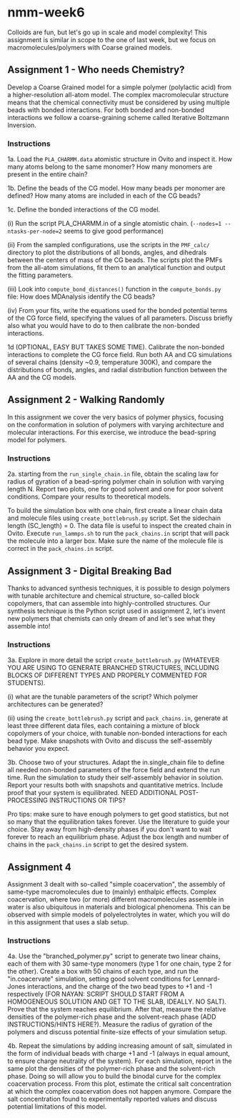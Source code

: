 # nmm-week6

Colloids are fun, but let's go up in scale and model complexity! This assignment is similar in scope to the one of last week, but we focus on macromolecules/polymers with Coarse grained models. 

## Assignment 1 - Who needs Chemistry?

Develop a Coarse Grained model for a simple polymer (polylactic acid) from a higher-resolution all-atom model. The complex macromolecular structure means that the chemical connectivity must be considered by using multiple beads with bonded interactions. For both bonded and non-bonded interactions we follow a coarse-graining scheme called Iterative Boltzmann Inversion. 

### Instructions

1a. Load the `PLA_CHARMM.data` atomistic structure in Ovito and inspect it. How many atoms belong to the same monomer? How many monomers are present in the entire chain?

1b. Define the beads of the CG model. How many beads per monomer are defined? How many atoms are included in each of the CG beads?

1c. Define the bonded interactions of the CG model.

(i) Run the script PLA_CHARMM.in of a single atomistic chain. (`--nodes=1 --ntasks-per-node=2` seems to give good performance)

(ii) From the sampled configurations, use the scripts in the `PMF_calc/` directory to plot the distributions of all bonds, angles, and dihedrals between the centers of mass of the CG beads. The scripts plot the PMFs from the all-atom simulations, fit them to an analytical function and output the fitting parameters. 

(iii) Look into `compute_bond_distances()` function in the `compute_bonds.py` file: How does MDAnalysis identify the CG beads?

(iv) From your fits, write the equations used for the bonded potential terms of the CG force field, specifying the values of all parameters. Discuss briefly also what you would have to do to then calibrate the non-bonded interactions.

1d (OPTIONAL, EASY BUT TAKES SOME TIME). Calibrate the non-bonded interactions to complete the CG force field. Run both AA and CG simulations of several chains (density ~0.9, temperature 300K), and compare the distributions of bonds, angles, and radial distribution function between the AA and the CG models.

## Assignment 2 - Walking Randomly

In this assignment we cover the very basics of polymer physics, focusing on the conformation in solution of polymers with varying architecture and molecular interactions. For this exercise, we introduce the bead-spring model for polymers.

### Instructions

2a. starting from the `run_single_chain.in` file, obtain the scaling law for radius of gyration of a bead-spring polymer chain in solution with varying length N. Report two plots, one for good solvent and one for poor solvent conditions. Compare your results to theoretical models.

To build the simulation box with one chain, first create a linear chain data and molecule files using `create_bottlebrush.py` script. Set the sidechain length (SC_length) = 0. The data file is useful to inspect the created chain in Ovito. Execute `run_lammps.sh` to run the `pack_chains.in` script that will pack the molecule into a larger box. Make sure the name of the molecule file is correct in the `pack_chains.in` script.

## Assignment 3 - Digital Breaking Bad

Thanks to advanced synthesis techniques, it is possible to design polymers with tunable architecture and chemical structure, so-called block copolymers, that can assemble into highly-controlled structures. Our synthesis technique is the Python script used in assignment 2, let's invent new polymers that chemists can only dream of and let's see what they assemble into! 

### Instructions

3a. Explore in more detail the script `create_bottlebrush.py` (WHATEVER YOU ARE USING TO GENERATE BRANCHED STRUCTURES, INCLUDING BLOCKS OF DIFFERENT TYPES AND PROPERLY COMMENTED FOR STUDENTS). 

(i) what are the tunable parameters of the script? Which polymer architectures can be generated?

(ii) using the `create_bottlebrush.py` script and `pack_chains.in`, generate at least three different data files, each containing a mixture of block copolymers of your choice, with tunable non-bonded interactions for each bead type. Make snapshots with Ovito and discuss the self-assembly behavior you expect.

3b. Choose two of your structures. Adapt the in.single_chain file to define all needed non-bonded parameters of the force field and extend the run time. Run the simulation to study their self-assembly behavior in solution. Report your results both with snapshots and quantitative metrics. Include proof that your system is equilibrated. NEED ADDITIONAL POST-PROCESSING INSTRUCTIONS OR TIPS?

Pro tips: make sure to have enough polymers to get good statistics, but not so many that the equilibration takes forever. Use the literature to guide your choice. Stay away from high-density phases if you don't want to wait forever to reach an equilibrium phase. Adjust the box length and number of chains in the `pack_chains.in` script to get the desired system.


## Assignment 4

Assignment 3 dealt with so-called "simple coacervation", the assembly of same-type macromolecules due to (mainly) enthalpic effects. Complex coacervation, where two (or more) different macromolecules assemble in water is also ubiquitous in materials and biological phenomena. This can be observed with simple models of polyelectrolytes in water, which you will do in this assignment that uses a slab setup.

### Instructions

4a. Use the "branched_polymer.py" script to generate two linear chains, each of them with 30 same-type monomers (type 1 for one chain, type 2 for the other). Create a box with 50 chains of each type, and run the "in.coacervate" simulation, setting good solvent conditions for Lennard-Jones interactions, and the charge of the two bead types to +1 and -1 respectively (FOR NAYAN: SCRIPT SHOULD START FROM A HOMOGENEOUS SOLUTION AND GET TO THE SLAB, IDEALLY. NO SALT). Prove that the system reaches equilibrium. After that, measure the relative densities of the polymer-rich phase and the solvent-reach phase (ADD INSTRUCTIONS/HINTS HERE?). Measure the radius of gyration of the polymers and discuss potential finite-size effects of your simulation setup.

4b. Repeat the simulations by adding increasing amount of salt, simulated in the form of individual beads with charge +1 and -1 (always in equal amount, to ensure charge neutrality of the system). For each simulation, report in the same plot the densities of the polymer-rich phase and the solvent-rich phase. Doing so will allow you to build the binodal curve for the complex coacervation process. From this plot, estimate the critical salt concentration at which the complex coacervation does not happen anymore. Compare the salt concentration found to experimentally reported values and discuss potential limitations of this model.
